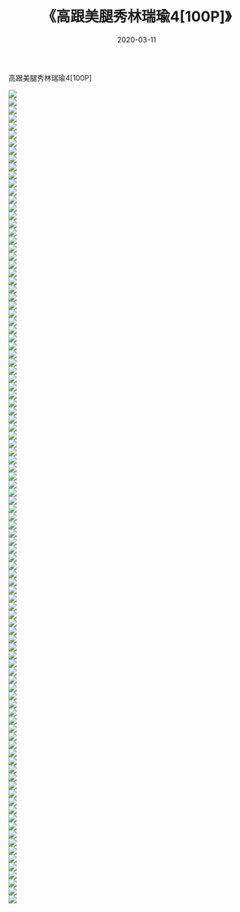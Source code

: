 ﻿---
layout: post
title:  《高跟美腿秀林瑞瑜4[100P]》
date:   2020-03-11
img: http://img.660000.xyz/Sharelink/唯美/2020/高跟美腿秀林瑞瑜4[100P]/000.jpg
categories: [美女, 清纯, 唯美]
---

高跟美腿秀林瑞瑜4[100P]

  ![](http://img.660000.xyz/Sharelink/唯美/2020/高跟美腿秀林瑞瑜4[100P]/001.jpg) <br> ![](http://img.660000.xyz/Sharelink/唯美/2020/高跟美腿秀林瑞瑜4[100P]/002.jpg) <br> ![](http://img.660000.xyz/Sharelink/唯美/2020/高跟美腿秀林瑞瑜4[100P]/003.jpg) <br> ![](http://img.660000.xyz/Sharelink/唯美/2020/高跟美腿秀林瑞瑜4[100P]/004.jpg) <br> ![](http://img.660000.xyz/Sharelink/唯美/2020/高跟美腿秀林瑞瑜4[100P]/005.jpg) <br> ![](http://img.660000.xyz/Sharelink/唯美/2020/高跟美腿秀林瑞瑜4[100P]/006.jpg) <br> ![](http://img.660000.xyz/Sharelink/唯美/2020/高跟美腿秀林瑞瑜4[100P]/007.jpg) <br> ![](http://img.660000.xyz/Sharelink/唯美/2020/高跟美腿秀林瑞瑜4[100P]/008.jpg) <br> ![](http://img.660000.xyz/Sharelink/唯美/2020/高跟美腿秀林瑞瑜4[100P]/009.jpg) <br> ![](http://img.660000.xyz/Sharelink/唯美/2020/高跟美腿秀林瑞瑜4[100P]/010.jpg) <br> ![](http://img.660000.xyz/Sharelink/唯美/2020/高跟美腿秀林瑞瑜4[100P]/011.jpg) <br> ![](http://img.660000.xyz/Sharelink/唯美/2020/高跟美腿秀林瑞瑜4[100P]/012.jpg) <br> ![](http://img.660000.xyz/Sharelink/唯美/2020/高跟美腿秀林瑞瑜4[100P]/013.jpg) <br> ![](http://img.660000.xyz/Sharelink/唯美/2020/高跟美腿秀林瑞瑜4[100P]/014.jpg) <br> ![](http://img.660000.xyz/Sharelink/唯美/2020/高跟美腿秀林瑞瑜4[100P]/015.jpg) <br> ![](http://img.660000.xyz/Sharelink/唯美/2020/高跟美腿秀林瑞瑜4[100P]/016.jpg) <br> ![](http://img.660000.xyz/Sharelink/唯美/2020/高跟美腿秀林瑞瑜4[100P]/017.jpg) <br> ![](http://img.660000.xyz/Sharelink/唯美/2020/高跟美腿秀林瑞瑜4[100P]/018.jpg) <br> ![](http://img.660000.xyz/Sharelink/唯美/2020/高跟美腿秀林瑞瑜4[100P]/019.jpg) <br> ![](http://img.660000.xyz/Sharelink/唯美/2020/高跟美腿秀林瑞瑜4[100P]/020.jpg) <br> ![](http://img.660000.xyz/Sharelink/唯美/2020/高跟美腿秀林瑞瑜4[100P]/021.jpg) <br> ![](http://img.660000.xyz/Sharelink/唯美/2020/高跟美腿秀林瑞瑜4[100P]/022.jpg) <br> ![](http://img.660000.xyz/Sharelink/唯美/2020/高跟美腿秀林瑞瑜4[100P]/023.jpg) <br> ![](http://img.660000.xyz/Sharelink/唯美/2020/高跟美腿秀林瑞瑜4[100P]/024.jpg) <br> ![](http://img.660000.xyz/Sharelink/唯美/2020/高跟美腿秀林瑞瑜4[100P]/025.jpg) <br> ![](http://img.660000.xyz/Sharelink/唯美/2020/高跟美腿秀林瑞瑜4[100P]/026.jpg) <br> ![](http://img.660000.xyz/Sharelink/唯美/2020/高跟美腿秀林瑞瑜4[100P]/027.jpg) <br> ![](http://img.660000.xyz/Sharelink/唯美/2020/高跟美腿秀林瑞瑜4[100P]/028.jpg) <br> ![](http://img.660000.xyz/Sharelink/唯美/2020/高跟美腿秀林瑞瑜4[100P]/029.jpg) <br> ![](http://img.660000.xyz/Sharelink/唯美/2020/高跟美腿秀林瑞瑜4[100P]/030.jpg) <br> ![](http://img.660000.xyz/Sharelink/唯美/2020/高跟美腿秀林瑞瑜4[100P]/031.jpg) <br> ![](http://img.660000.xyz/Sharelink/唯美/2020/高跟美腿秀林瑞瑜4[100P]/032.jpg) <br> ![](http://img.660000.xyz/Sharelink/唯美/2020/高跟美腿秀林瑞瑜4[100P]/033.jpg) <br> ![](http://img.660000.xyz/Sharelink/唯美/2020/高跟美腿秀林瑞瑜4[100P]/034.jpg) <br> ![](http://img.660000.xyz/Sharelink/唯美/2020/高跟美腿秀林瑞瑜4[100P]/035.jpg) <br> ![](http://img.660000.xyz/Sharelink/唯美/2020/高跟美腿秀林瑞瑜4[100P]/036.jpg) <br> ![](http://img.660000.xyz/Sharelink/唯美/2020/高跟美腿秀林瑞瑜4[100P]/037.jpg) <br> ![](http://img.660000.xyz/Sharelink/唯美/2020/高跟美腿秀林瑞瑜4[100P]/038.jpg) <br> ![](http://img.660000.xyz/Sharelink/唯美/2020/高跟美腿秀林瑞瑜4[100P]/039.jpg) <br> ![](http://img.660000.xyz/Sharelink/唯美/2020/高跟美腿秀林瑞瑜4[100P]/040.jpg) <br> ![](http://img.660000.xyz/Sharelink/唯美/2020/高跟美腿秀林瑞瑜4[100P]/041.jpg) <br> ![](http://img.660000.xyz/Sharelink/唯美/2020/高跟美腿秀林瑞瑜4[100P]/042.jpg) <br> ![](http://img.660000.xyz/Sharelink/唯美/2020/高跟美腿秀林瑞瑜4[100P]/043.jpg) <br> ![](http://img.660000.xyz/Sharelink/唯美/2020/高跟美腿秀林瑞瑜4[100P]/044.jpg) <br> ![](http://img.660000.xyz/Sharelink/唯美/2020/高跟美腿秀林瑞瑜4[100P]/045.jpg) <br> ![](http://img.660000.xyz/Sharelink/唯美/2020/高跟美腿秀林瑞瑜4[100P]/046.jpg) <br> ![](http://img.660000.xyz/Sharelink/唯美/2020/高跟美腿秀林瑞瑜4[100P]/047.jpg) <br> ![](http://img.660000.xyz/Sharelink/唯美/2020/高跟美腿秀林瑞瑜4[100P]/048.jpg) <br> ![](http://img.660000.xyz/Sharelink/唯美/2020/高跟美腿秀林瑞瑜4[100P]/049.jpg) <br> ![](http://img.660000.xyz/Sharelink/唯美/2020/高跟美腿秀林瑞瑜4[100P]/050.jpg) <br> ![](http://img.660000.xyz/Sharelink/唯美/2020/高跟美腿秀林瑞瑜4[100P]/051.jpg) <br> ![](http://img.660000.xyz/Sharelink/唯美/2020/高跟美腿秀林瑞瑜4[100P]/052.jpg) <br> ![](http://img.660000.xyz/Sharelink/唯美/2020/高跟美腿秀林瑞瑜4[100P]/053.jpg) <br> ![](http://img.660000.xyz/Sharelink/唯美/2020/高跟美腿秀林瑞瑜4[100P]/054.jpg) <br> ![](http://img.660000.xyz/Sharelink/唯美/2020/高跟美腿秀林瑞瑜4[100P]/055.jpg) <br> ![](http://img.660000.xyz/Sharelink/唯美/2020/高跟美腿秀林瑞瑜4[100P]/056.jpg) <br> ![](http://img.660000.xyz/Sharelink/唯美/2020/高跟美腿秀林瑞瑜4[100P]/057.jpg) <br> ![](http://img.660000.xyz/Sharelink/唯美/2020/高跟美腿秀林瑞瑜4[100P]/058.jpg) <br> ![](http://img.660000.xyz/Sharelink/唯美/2020/高跟美腿秀林瑞瑜4[100P]/059.jpg) <br> ![](http://img.660000.xyz/Sharelink/唯美/2020/高跟美腿秀林瑞瑜4[100P]/060.jpg) <br> ![](http://img.660000.xyz/Sharelink/唯美/2020/高跟美腿秀林瑞瑜4[100P]/061.jpg) <br> ![](http://img.660000.xyz/Sharelink/唯美/2020/高跟美腿秀林瑞瑜4[100P]/062.jpg) <br> ![](http://img.660000.xyz/Sharelink/唯美/2020/高跟美腿秀林瑞瑜4[100P]/063.jpg) <br> ![](http://img.660000.xyz/Sharelink/唯美/2020/高跟美腿秀林瑞瑜4[100P]/064.jpg) <br> ![](http://img.660000.xyz/Sharelink/唯美/2020/高跟美腿秀林瑞瑜4[100P]/065.jpg) <br> ![](http://img.660000.xyz/Sharelink/唯美/2020/高跟美腿秀林瑞瑜4[100P]/066.jpg) <br> ![](http://img.660000.xyz/Sharelink/唯美/2020/高跟美腿秀林瑞瑜4[100P]/067.jpg) <br> ![](http://img.660000.xyz/Sharelink/唯美/2020/高跟美腿秀林瑞瑜4[100P]/068.jpg) <br> ![](http://img.660000.xyz/Sharelink/唯美/2020/高跟美腿秀林瑞瑜4[100P]/069.jpg) <br> ![](http://img.660000.xyz/Sharelink/唯美/2020/高跟美腿秀林瑞瑜4[100P]/070.jpg) <br> ![](http://img.660000.xyz/Sharelink/唯美/2020/高跟美腿秀林瑞瑜4[100P]/071.jpg) <br> ![](http://img.660000.xyz/Sharelink/唯美/2020/高跟美腿秀林瑞瑜4[100P]/072.jpg) <br> ![](http://img.660000.xyz/Sharelink/唯美/2020/高跟美腿秀林瑞瑜4[100P]/073.jpg) <br> ![](http://img.660000.xyz/Sharelink/唯美/2020/高跟美腿秀林瑞瑜4[100P]/074.jpg) <br> ![](http://img.660000.xyz/Sharelink/唯美/2020/高跟美腿秀林瑞瑜4[100P]/075.jpg) <br> ![](http://img.660000.xyz/Sharelink/唯美/2020/高跟美腿秀林瑞瑜4[100P]/076.jpg) <br> ![](http://img.660000.xyz/Sharelink/唯美/2020/高跟美腿秀林瑞瑜4[100P]/077.jpg) <br> ![](http://img.660000.xyz/Sharelink/唯美/2020/高跟美腿秀林瑞瑜4[100P]/078.jpg) <br> ![](http://img.660000.xyz/Sharelink/唯美/2020/高跟美腿秀林瑞瑜4[100P]/079.jpg) <br> ![](http://img.660000.xyz/Sharelink/唯美/2020/高跟美腿秀林瑞瑜4[100P]/080.jpg) <br> ![](http://img.660000.xyz/Sharelink/唯美/2020/高跟美腿秀林瑞瑜4[100P]/081.jpg) <br> ![](http://img.660000.xyz/Sharelink/唯美/2020/高跟美腿秀林瑞瑜4[100P]/082.jpg) <br> ![](http://img.660000.xyz/Sharelink/唯美/2020/高跟美腿秀林瑞瑜4[100P]/083.jpg) <br> ![](http://img.660000.xyz/Sharelink/唯美/2020/高跟美腿秀林瑞瑜4[100P]/084.jpg) <br> ![](http://img.660000.xyz/Sharelink/唯美/2020/高跟美腿秀林瑞瑜4[100P]/085.jpg) <br> ![](http://img.660000.xyz/Sharelink/唯美/2020/高跟美腿秀林瑞瑜4[100P]/086.jpg) <br> ![](http://img.660000.xyz/Sharelink/唯美/2020/高跟美腿秀林瑞瑜4[100P]/087.jpg) <br> ![](http://img.660000.xyz/Sharelink/唯美/2020/高跟美腿秀林瑞瑜4[100P]/088.jpg) <br> ![](http://img.660000.xyz/Sharelink/唯美/2020/高跟美腿秀林瑞瑜4[100P]/089.jpg) <br> ![](http://img.660000.xyz/Sharelink/唯美/2020/高跟美腿秀林瑞瑜4[100P]/090.jpg) <br> ![](http://img.660000.xyz/Sharelink/唯美/2020/高跟美腿秀林瑞瑜4[100P]/091.jpg) <br> ![](http://img.660000.xyz/Sharelink/唯美/2020/高跟美腿秀林瑞瑜4[100P]/092.jpg) <br> ![](http://img.660000.xyz/Sharelink/唯美/2020/高跟美腿秀林瑞瑜4[100P]/093.jpg) <br> ![](http://img.660000.xyz/Sharelink/唯美/2020/高跟美腿秀林瑞瑜4[100P]/094.jpg) <br> ![](http://img.660000.xyz/Sharelink/唯美/2020/高跟美腿秀林瑞瑜4[100P]/095.jpg) <br> ![](http://img.660000.xyz/Sharelink/唯美/2020/高跟美腿秀林瑞瑜4[100P]/096.jpg) <br> ![](http://img.660000.xyz/Sharelink/唯美/2020/高跟美腿秀林瑞瑜4[100P]/097.jpg) <br> ![](http://img.660000.xyz/Sharelink/唯美/2020/高跟美腿秀林瑞瑜4[100P]/098.jpg) <br> ![](http://img.660000.xyz/Sharelink/唯美/2020/高跟美腿秀林瑞瑜4[100P]/099.jpg) <br> ![](http://img.660000.xyz/Sharelink/唯美/2020/高跟美腿秀林瑞瑜4[100P]/100.jpg) <br>